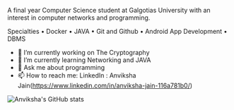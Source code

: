 
A final year Computer Science student at Galgotias University with an interest in computer networks and programming.

Specialties
• Docker
• JAVA
• Git and Github
• Android App Development
• DBMS

- 🔭 I’m currently working on The Cryptography
- 🌱 I’m currently learning Networking and JAVA
- 💬 Ask me about programming
- 📫 How to reach me: LinkedIn : Anviksha Jain(https://www.linkedin.com/in/anviksha-jain-116a781b0/)

![Anviksha's GitHub stats](https://github-readme-stats.vercel.app/api?username=Anvikshajain&theme=nightowl&show_icons=true)

